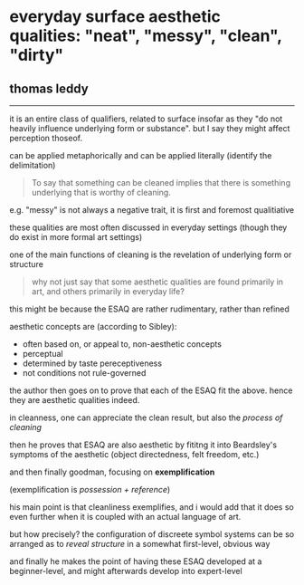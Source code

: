 # everyday surface aesthetic qualities: "neat", "messy", "clean", "dirty"

## thomas leddy

---

it is an entire class of qualifiers, related to surface insofar as they "do not heavily influence underlying form or substance". but I say they might affect perception thoseof.

can be applied metaphorically and can be applied literally (identify the delimitation)

> To say that something can be cleaned implies that there is something underlying that is worthy of cleaning.

e.g. "messy" is not always a negative trait, it is first and foremost qualitiative

these qualities are most often discussed in everyday settings (though they do exist in more formal art settings)

one of the main functions of cleaning is the revelation of underlying form or structure

> why not just say that some aesthetic qualities are found primarily in art, and others primarily in everyday life?

this might be because the ESAQ are rather rudimentary, rather than refined

aesthetic concepts are (according to Sibley):
- often based on, or appeal to, non-aesthetic concepts
- perceptual
- determined by taste pereceptiveness
- not conditions not rule-governed

the author then goes on to prove that each of the ESAQ fit the above. hence they are aesthetic qualities indeed.

in cleanness, one can appreciate the clean result, but also the _process of cleaning_

then he proves that ESAQ are also aesthetic by fititng it into Beardsley's symptoms of the aesthetic (object directedness, felt freedom, etc.)

and then finally goodman, focusing on __exemplification__

(exemplification is _possession + reference_)

his main point is that cleanliness exemplifies, and i would add that it does so even further when it is coupled with an actual language of art.

but how precisely? the configuration of discreete symbol systems can be so arranged as to _reveal structure_ in a somewhat first-level, obvious way

and finally he makes the point of having these ESAQ developed at a beginner-level, and might afterwards develop into expert-level